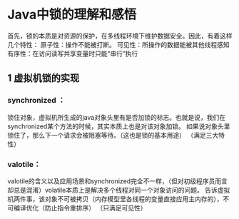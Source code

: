 # Java中锁的理解和感悟
首先，锁的本质是对资源的保护，在多线程环境下维护数据安全。因此，有着这样几个特性：
原子性：操作不能被打断。
可见性：所操作的数据能被其他线程感知
有序性：在访问读写共享变量时只能“串行”执行

## 1 虚拟机锁的实现
### synchronized ：
锁住对象，虚拟机所生成的java对象头里有是否加锁的标志。也就是说，我们在synchronized某个方法的时候，其实本质上也是对该对象加锁。
如果说对象头里锁住了，那么下一个请求会被阻塞等待。（这也是锁的基本用途）
（满足三大特性）
### valotile：
valotile的含义以及应用场景和synchronized完全不一样，（但对初级程序员而言却总是混淆）volatile本质上是解决多个线程对同一个对象访问的问题。
告诉虚拟机两件事，该对象不可被拷贝（内存模型里各线程的变量直接应用主内存的），不可编译优化（防止指令重排序）
（只满足可见性）
 
